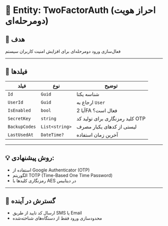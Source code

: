 # 🔐 Entity: TwoFactorAuth (احراز هویت دومرحله‌ای)

## 🎯 هدف
فعال‌سازی ورود دومرحله‌ای برای افزایش امنیت کاربران سیستم

---

## 🧱 فیلدها

| فیلد | نوع | توضیح |
|------|------|--------|
| `Id` | `Guid` | شناسه یکتا |
| `UserId` | `Guid` | ارجاع به `User` |
| `IsEnabled` | `bool` | آیا 2FA فعال است؟ |
| `SecretKey` | `string` | کلید رمزنگاری برای تولید کد OTP |
| `BackupCodes` | `List<string>` | لیستی از کدهای یکبار مصرف |
| `LastUsedAt` | `DateTime?` | آخرین زمان استفاده |

---

## 💡 روش پیشنهادی:

- استفاده از Google Authenticator (OTP)
- الگوریتم TOTP (Time-Based One Time Password)
- رمزنگاری کلیدها با AES در دیتابیس

---

## 🧠 گسترش در آینده

- ارسال کد تایید از طریق SMS یا Email
- محدودسازی ورود فقط از دستگاه‌های شناخته‌شده
